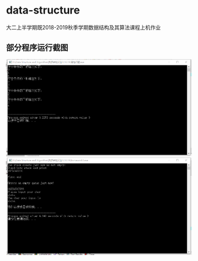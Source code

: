 # data-structure
大二上半学期既2018-2019秋季学期数据结构及其算法课程上机作业

## 部分程序运行截图
![image](https://github.com/H874589148/data-structure/blob/master/数据结构实验3/10.19/2%20-%20背包问题运行结果.png)
![image](https://github.com/H874589148/data-structure/blob/master/数据结构实验3/10.19/1%20-%20新建栈和队列、判断回文数运行结果.png)
